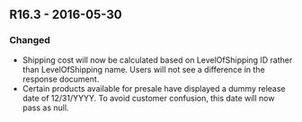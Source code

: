 ## R16.3 - 2016-05-30
### Changed
- Shipping cost will now be calculated based on LevelOfShipping ID rather than LevelOfShipping name. Users will not see a difference in the response document.
- Certain products available for presale have displayed a dummy release date of 12/31/YYYY. To avoid customer confusion, this date will now pass as null.